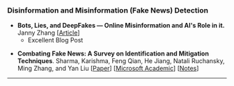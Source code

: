 ### Disinformation and Misinformation (Fake News) Detection

- **Bots, Lies, and DeepFakes — Online Misinformation and AI's Role in it.** Janny Zhang
  [[Article](https://www.skynettoday.com/overviews/misinfo)]
  - Excellent Blog Post

* **Combating Fake News: A Survey on Identification and Mitigation Techniques**. Sharma, Karishma, Feng Qian, He Jiang, Natali Ruchansky, Ming Zhang, and Yan Liu
  [[Paper](https://arxiv.org/abs/1901.06437)]
  [[Microsoft Academic](https://academic.microsoft.com/paper/2911715381)]
  [[Notes](/fake-news/README.md#combating-fake-news-a-survey-on-Identification-and-mitigation-techniques)]

---
